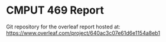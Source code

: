 # CMPUT 469 Report
Git repository for the overleaf report hosted at: https://www.overleaf.com/project/640ac3c07e61d6e1154a8eb1 

